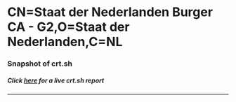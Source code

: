 # CN=Staat der Nederlanden Burger CA - G2,O=Staat der Nederlanden,C=NL
### Snapshot of crt.sh
##### Click [here](https://crt.sh/?q=Serial_01313B3B) for a live crt.sh report

---
